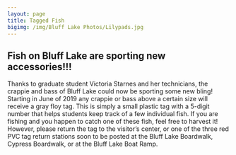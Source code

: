 ```yaml
---
layout: page
title: Tagged Fish
bigimg: /img/Bluff Lake Photos/Lilypads.jpg
---
```


## Fish on Bluff Lake are sporting new accessories!!!
Thanks to graduate student Victoria Starnes and her technicians, the crappie and bass of Bluff Lake could now be sporting some new bling! Starting in June of 2019 any crappie or bass above a certain size will receive a gray floy tag. This is simply a small plastic tag with a 5-digit number that helps students keep track of a few individual fish. If you are fishing and you happen to catch one of these fish, feel free to harvest it! However, please return the tag to the visitor’s center, or one of the three red PVC tag return stations soon to be posted at the Bluff Lake Boardwalk, Cypress Boardwalk, or at the Bluff Lake Boat Ramp.
